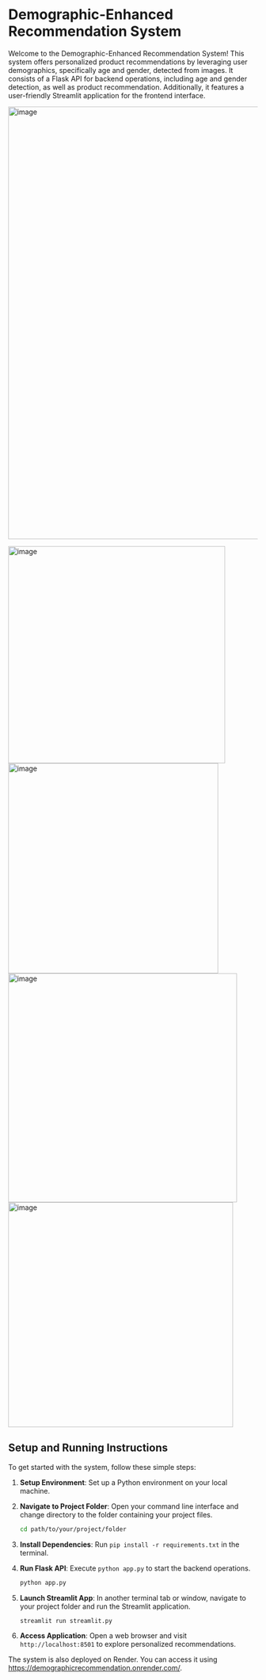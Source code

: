 # Demographic-Enhanced Recommendation System

Welcome to the Demographic-Enhanced Recommendation System! This system offers personalized product recommendations by leveraging user demographics, specifically age and gender, detected from images. It consists of a Flask API for backend operations, including age and gender detection, as well as product recommendation. Additionally, it features a user-friendly Streamlit application for the frontend interface.

<img width="873" alt="image" src="https://github.com/user-attachments/assets/61b61920-0d67-4081-873f-0287efdc0962" />

<img width="438" alt="image" src="https://github.com/user-attachments/assets/a6f9f189-2813-4da5-984e-b95c4fa667c9" /> <img width="424" alt="image" src="https://github.com/user-attachments/assets/ae5bf1bb-a02f-44ee-a3e8-6e50975d9f90" /> <img width="462" alt="image" src="https://github.com/user-attachments/assets/789957ef-e9f9-4dac-b022-26138dc7c0a6" /> <img width="454" alt="image" src="https://github.com/user-attachments/assets/a7d97798-d2be-4de0-9ddb-37f541562822" />

## Setup and Running Instructions

To get started with the system, follow these simple steps:

1. **Setup Environment**: Set up a Python environment on your local machine.

2. **Navigate to Project Folder**: Open your command line interface and change directory to the folder containing your project files.

   ```bash
   cd path/to/your/project/folder
   ```

3. **Install Dependencies**: Run `pip install -r requirements.txt` in the terminal.

4. **Run Flask API**: Execute `python app.py` to start the backend operations.

   ```bash
   python app.py
   ```

5. **Launch Streamlit App**: In another terminal tab or window, navigate to your project folder and run the Streamlit application.

   ```bash
   streamlit run streamlit.py
   ```

6. **Access Application**: Open a web browser and visit `http://localhost:8501` to explore personalized recommendations.

The system is also deployed on Render. You can access it using  https://demographicrecommendation.onrender.com/.
